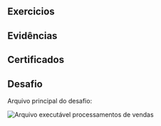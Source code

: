 ## Exercicios 


## Evidências


## Certificados


## Desafio

Arquivo principal do desafio:

![Arquivo executável processamentos de vendas](C:\Users\User\Documents\Programa-De-Bolsas\img/processamentos_de_vendas.jpeg)